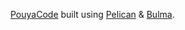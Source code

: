 [PouyaCode](https://pouyacode.net) built using [Pelican](https://blog.getpelican.com) & [Bulma](https://bulma.io).
